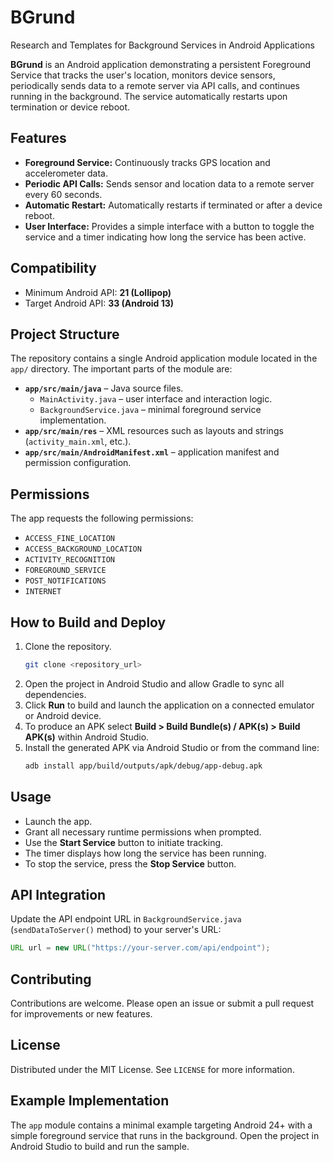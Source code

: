 # BGrund
Research and Templates for Background Services in Android Applications

**BGrund** is an Android application demonstrating a persistent Foreground Service that tracks the user's location, monitors device sensors, periodically sends data to a remote server via API calls, and continues running in the background. The service automatically restarts upon termination or device reboot.

## Features

- **Foreground Service:** Continuously tracks GPS location and accelerometer data.
- **Periodic API Calls:** Sends sensor and location data to a remote server every 60 seconds.
- **Automatic Restart:** Automatically restarts if terminated or after a device reboot.
- **User Interface:** Provides a simple interface with a button to toggle the service and a timer indicating how long the service has been active.

## Compatibility

- Minimum Android API: **21 (Lollipop)**
- Target Android API: **33 (Android 13)**

## Project Structure

The repository contains a single Android application module located in the `app/` directory. The important parts of the module are:

- **`app/src/main/java`** – Java source files.
  - `MainActivity.java` – user interface and interaction logic.
  - `BackgroundService.java` – minimal foreground service implementation.
- **`app/src/main/res`** – XML resources such as layouts and strings (`activity_main.xml`, etc.).
- **`app/src/main/AndroidManifest.xml`** – application manifest and permission configuration.

## Permissions

The app requests the following permissions:

- `ACCESS_FINE_LOCATION`
- `ACCESS_BACKGROUND_LOCATION`
- `ACTIVITY_RECOGNITION`
- `FOREGROUND_SERVICE`
- `POST_NOTIFICATIONS`
- `INTERNET`

## How to Build and Deploy

1. Clone the repository.
   ```sh
   git clone <repository_url>
   ```
2. Open the project in Android Studio and allow Gradle to sync all dependencies.
3. Click **Run** to build and launch the application on a connected emulator or Android device.
4. To produce an APK select **Build > Build Bundle(s) / APK(s) > Build APK(s)** within Android Studio.
5. Install the generated APK via Android Studio or from the command line:
   ```sh
   adb install app/build/outputs/apk/debug/app-debug.apk
   ```

## Usage

- Launch the app.
- Grant all necessary runtime permissions when prompted.
- Use the **Start Service** button to initiate tracking.
- The timer displays how long the service has been running.
- To stop the service, press the **Stop Service** button.

## API Integration

Update the API endpoint URL in `BackgroundService.java` (`sendDataToServer()` method) to your server's URL:

```java
URL url = new URL("https://your-server.com/api/endpoint");
```

## Contributing

Contributions are welcome. Please open an issue or submit a pull request for improvements or new features.

## License

Distributed under the MIT License. See `LICENSE` for more information.


## Example Implementation

The `app` module contains a minimal example targeting Android 24+ with a simple foreground service that runs in the background. Open the project in Android Studio to build and run the sample.
